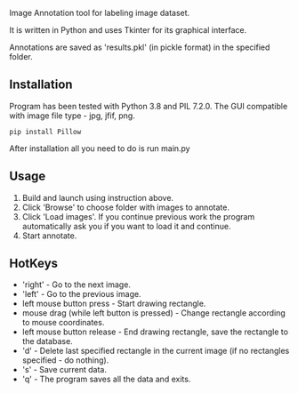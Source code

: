 Image Annotation tool for labeling image dataset.

It is written in Python and uses Tkinter for its graphical interface.

Annotations are saved as 'results.pkl' (in pickle format) in the specified folder.

## Installation
Program has been tested with Python 3.8 and PIL 7.2.0.
The GUI compatible with image file type - jpg, jfif, png.
```
pip install Pillow
```
After installation all you need to do is run main.py


## Usage
1. Build and launch using instruction above.
2. Click 'Browse' to choose folder with images to annotate.
3. Click 'Load images'. If you continue previous work the program automatically ask you if you want to load it and continue.
4. Start annotate.

## HotKeys
* 'right' - Go to the next image.
* 'left' - Go to the previous image.
* left mouse button press - Start drawing rectangle.
* mouse drag (while left button is pressed) - Change rectangle according to mouse coordinates.
* left mouse button release - End drawing rectangle, save the rectangle to the database.
* 'd' - Delete last specified rectangle in the current image (if no rectangles specified - do nothing).
* 's' - Save current data.
* 'q' - The program saves all the data and exits.


